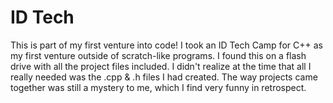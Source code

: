 # ID Tech
This is part of my first venture into code! I took an ID Tech Camp for C++ as my first venture outside of scratch-like programs. 
I found this on a flash drive with all the project files included. I didn't realize at the time that all I really needed was the .cpp & .h files I had created. The way projects came together was still a mystery to me, which I find very funny in retrospect.
